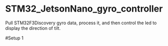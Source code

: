 # STM32_JetsonNano_gyro_controller
Pull STM32F3Discovery gyro data, process it, and then control the led to display the direction of tilt.

#Setup 1

